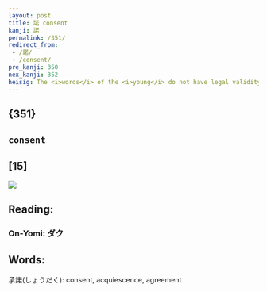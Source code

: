 ```yaml
---
layout: post
title: 諾 consent
kanji: 諾
permalink: /351/
redirect_from:
 - /諾/
 - /consent/
pre_kanji: 350
nex_kanji: 352
heisig: The <i>words</i> of the <i>young</i> do not have legal validity unless backed up by "parental <b>consent</b>."
---
```


## {351}

## `consent`

## [15]

<div class="stroke"><img src="E8ABBE.png" /></div>

## Reading:

### On-Yomi: ダク

## Words:

承諾(しょうだく): consent, acquiescence, agreement
